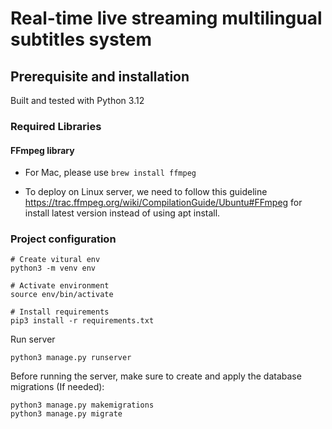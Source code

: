 # Real-time live streaming multilingual subtitles system

## Prerequisite and installation

Built and tested with Python 3.12

### Required Libraries

#### FFmpeg library

- For Mac, please use `brew install ffmpeg`

- To deploy on Linux server, we need to follow this guideline https://trac.ffmpeg.org/wiki/CompilationGuide/Ubuntu#FFmpeg for install latest version instead of using apt install.

### Project configuration

```
# Create vitural env
python3 -m venv env

# Activate environment
source env/bin/activate

# Install requirements
pip3 install -r requirements.txt
```

Run server

```
python3 manage.py runserver
```

Before running the server, make sure to create and apply the database migrations (If needed):

```
python3 manage.py makemigrations
python3 manage.py migrate
```
